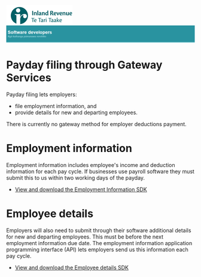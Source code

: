 ![IRD logo](../Images/IRlogo.gif)
![Software Dev](../Images/SoftwareDev.png)

# Payday filing through Gateway Services

Payday filing lets employers:
* file employment information, and
* provide details for new and departing employees.

There is currently no gateway method for employer deductions payment.

# Employment information

Employment information includes employee's income and deduction information for each pay cycle. 
If businesses use payroll software they must submit this to us within two working days of the payday.

* [View and download the Employment Information SDK](/Employment%20Information)

# Employee details

Employers will also need to submit through their software additional details for new and departing employees. This must be before the next employment information due date.
The employment information application programming interface (API) lets employers send us this information each pay cycle.

* [View and download the Employee details SDK](/Employee%20Details)